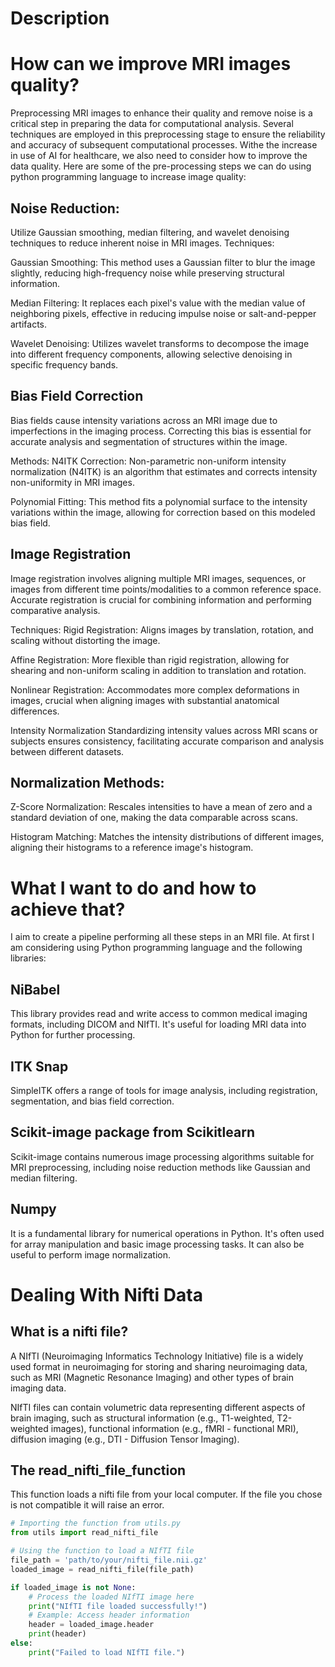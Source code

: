 

# Description

# How can we improve MRI images quality?
Preprocessing MRI images to enhance their quality and remove noise is a critical step in preparing the data for computational analysis. Several techniques are employed in this preprocessing stage to ensure the reliability and accuracy of subsequent computational processes. Withe the increase in use of AI for healthcare, we also need to consider how to improve the data quality. Here are some of the pre-processing steps we can do using python programming language to increase image quality:

## Noise Reduction: 
Utilize Gaussian smoothing, median filtering, and wavelet denoising techniques to reduce inherent noise in MRI images.
Techniques:

Gaussian Smoothing: This method uses a Gaussian filter to blur the image slightly, reducing high-frequency noise while preserving structural information.

Median Filtering: It replaces each pixel's value with the median value of neighboring pixels, effective in reducing impulse noise or salt-and-pepper artifacts.

Wavelet Denoising: Utilizes wavelet transforms to decompose the image into different frequency components, allowing selective denoising in specific frequency bands.

## Bias Field Correction
Bias fields cause intensity variations across an MRI image due to imperfections in the imaging process. Correcting this bias is essential for accurate analysis and segmentation of structures within the image.

Methods:
N4ITK Correction: Non-parametric non-uniform intensity normalization (N4ITK) is an algorithm that estimates and corrects intensity non-uniformity in MRI images.

Polynomial Fitting: This method fits a polynomial surface to the intensity variations within the image, allowing for correction based on this modeled bias field.

## Image Registration
Image registration involves aligning multiple MRI images, sequences, or images from different time points/modalities to a common reference space. Accurate registration is crucial for combining information and performing comparative analysis.

Techniques:
Rigid Registration: Aligns images by translation, rotation, and scaling without distorting the image.

Affine Registration: More flexible than rigid registration, allowing for shearing and non-uniform scaling in addition to translation and rotation.

Nonlinear Registration: Accommodates more complex deformations in images, crucial when aligning images with substantial anatomical differences.

Intensity Normalization
Standardizing intensity values across MRI scans or subjects ensures consistency, facilitating accurate comparison and analysis between different datasets.

## Normalization Methods:
Z-Score Normalization: Rescales intensities to have a mean of zero and a standard deviation of one, making the data comparable across scans.

Histogram Matching: Matches the intensity distributions of different images, aligning their histograms to a reference image's histogram.

# What I want to do and how to achieve that?

I aim to create a pipeline performing all these steps in an MRI file. At first I am considering using Python programming language and the following libraries:

## NiBabel
This library provides read and write access to common medical imaging formats, including DICOM and NIfTI. It's useful for loading MRI data into Python for further processing.

## ITK Snap
SimpleITK offers a range of tools for image analysis, including registration, segmentation, and bias field correction.

## Scikit-image package from Scikitlearn
Scikit-image contains numerous image processing algorithms suitable for MRI preprocessing, including noise reduction methods like Gaussian and median filtering.

## Numpy 
It is a fundamental library for numerical operations in Python. It's often used for array manipulation and basic image processing tasks. It can also be useful to perform image normalization.

# Dealing With Nifti Data

## What is a nifti file?
A NIfTI (Neuroimaging Informatics Technology Initiative) file is a widely used format in neuroimaging for storing and sharing neuroimaging data, such as MRI (Magnetic Resonance Imaging) and other types of brain imaging data.

NIfTI files can contain volumetric data representing different aspects of brain imaging, such as structural information (e.g., T1-weighted, T2-weighted images), functional information (e.g., fMRI - functional MRI), diffusion imaging (e.g., DTI - Diffusion Tensor Imaging).

## The read_nifti_file_function

This function loads a nifti file from your local computer. If the file you chose is not compatible it will raise an error. 

```python
# Importing the function from utils.py
from utils import read_nifti_file

# Using the function to load a NIfTI file
file_path = 'path/to/your/nifti_file.nii.gz'
loaded_image = read_nifti_file(file_path)

if loaded_image is not None:
    # Process the loaded NIfTI image here
    print("NIfTI file loaded successfully!")
    # Example: Access header information
    header = loaded_image.header
    print(header)
else:
    print("Failed to load NIfTI file.")
